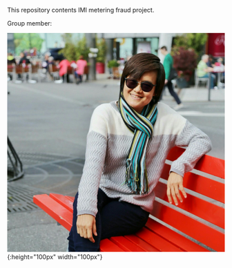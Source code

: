 This repository contents IMI metering fraud project.

Group member:

![image info](member/1.png){:height="100px" width="100px"}
